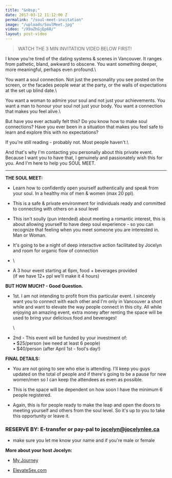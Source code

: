 ```yaml
---
title: "&nbsp;"
date: 2017-03-12 11:12:00 Z
permalink: "/soul-meet-invitation"
image: "/uploads/SoulMeet.jpg"
video: "/X9aZhGjEp68/"
layout: post-video
---
```


> WATCH THE 3 MIN INVITATION VIDEO BELOW FIRST!


I know you're tired of the dating systems & scenes in Vancouver. It ranges from pathetic, bland, awkward to obscene. You want something deeper, more meaningful, perhaps even profound.\

You want a soul connection. Not just the personality you see posted on the screen, or the facades people wear at the party, or the walls of expectations at the set up blind date.\

You want a woman to admire your soul and not just your achievements. You want a man to honour your soul not just your body. You want a connection that makes you feel alive.\

But have you ever actually felt this? Do you know how to make soul connections? Have you ever been in a situation that makes you feel safe to learn and explore this with no expectations?

If you're still reading - probably not. Most people haven't.\

And that's why I'm contacting you personally about this private event. Because I want you to have that, I genuinely and passionately wish this for you. And I'm here to help you SOUL MEET.



______________________________



**THE SOUL MEET:**

* Learn how to confidently open yourself authentically and speak from your soul. In a healthy mix of men & women (max 20 ppl).

* This is a safe & private environment for individuals ready and committed to connecting with others on a soul level

* This isn't soully (pun intended) about meeting a romantic interest, this is about allowing yourself to have deep soul experience - so you can recognize that feeling when you meet someone you are interested in. Man or Woman.

* It's going to be a night of deep interactive action facilitated by Jocelyn and room for organic flow of connection

* \

* A 3 hour event starting at 6pm, food \+ beverages provided \
   (if we have 12\+ ppl we'll make it 4 hours)



**BUT HOW MUCH? - Good Question.**

* 1st. I am not intending to profit from this particular event. I sincerely want you to connect with each other and I'm only in Vancouver a short while and want to elevate the way people connect in this city. All while enjoying an amazing event, extra money after renting the space will be used to bring your delicious food and beverages!

  \

* 2nd - This event will be funded by your investment of:\
   • $25/person (we need at least 6 people)\
   • $40/person (after April 1st - fool's day!)



**FINAL DETAILS:**

* You are not going to see who else is attending. I'll keep you guys updated on the total of people and if there's going to be a pause for new women/men so I can keep the attendees as even as possible.


* This is the space will be dependent on how soon I have the minimum 6 people registered.


* Again, this is for people ready to make the leap and open the doors to meeting yourself and others from the soul level. So it's up to you to take this opportunity or leave it.


### **RESERVE BY: E-transfer or pay-pal to [jocelyn@jocelynlee.ca](mailto:jocelyn@jocelynlee.ca)**

* make sure you let me know your name and if you're male or female



**More about your host Jocelyn:**

-  [My Journey](http://www.jocelynlee.ca/my-journey/)

- [ElevateSex.com](http://elevatesex.com/)